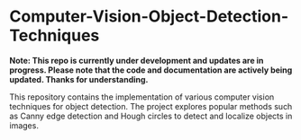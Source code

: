 # Computer-Vision-Object-Detection-Techniques

**Note: This repo is currently under development and updates are in progress. Please note that the code and documentation are actively being updated. Thanks for understanding.**

This repository contains the implementation of various computer vision techniques for object detection. The project explores popular methods such as Canny edge detection and Hough circles to detect and localize objects in images.
